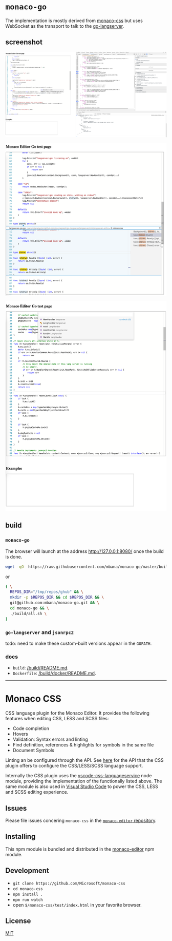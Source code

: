 # `monaco-go`

The implementation is mostly derived from [monaco-css](https://github.com/Microsoft/monaco-css) but uses WebSocket as the transport to talk to the [go-langserver](https://github.com/sourcegraph/go-langserver).

## screenshot

![monaco-go-lsp](/images/monaco-go-lsp.png)

![find-references.png](/images/find-references.png)

![document-symbol.png](/images/document-symbol.png)

## build

### `monaco-go`

The browser will launch at the address http://127.0.0.1:8080/ once the build is done.

```sh
wget -qO- https://raw.githubusercontent.com/mbana/monaco-go/master/build/get.sh | /bin/sh
```
or

```sh
( \
  REPOS_DIR="/tmp/repos/ghub" && \
  mkdir -p $REPOS_DIR && cd $REPOS_DIR && \
  git@github.com:mbana/monaco-go.git && \
  cd monaco-go && \
  ./build/all.sh \
)
```

### `go-langserver` and `jsonrpc2`

todo: need to make these custom-built versions appear in the `GOPATH`.

### docs

* `build`: [/build/README.md](/build/README.md).
* `Dockerfile`: [/build/docker/README.md](/build/docker/README.md).

---

# Monaco CSS

CSS language plugin for the Monaco Editor. It provides the following features when editing CSS, LESS and SCSS files:
* Code completion
* Hovers
* Validation: Syntax errors and linting
* Find definition, references & highlights for symbols in the same file
* Document Symbols

Linting an be configured through the API. See [here](https://github.com/Microsoft/monaco-css/blob/master/src/monaco.d.ts) for the API that the
CSS plugin offers to configure the CSS/LESS/SCSS language support.

Internally the CSS plugin uses the [vscode-css-languageservice](https://github.com/Microsoft/vscode-css-languageservice)
node module, providing the implementation of the functionally listed above. The same module is also used
in [Visual Studio Code](https://github.com/Microsoft/vscode) to power the CSS, LESS and SCSS editing experience.

## Issues

Please file issues concering `monaco-css` in the [`monaco-editor` repository](https://github.com/Microsoft/monaco-editor/issues).

## Installing

This npm module is bundled and distributed in the [monaco-editor](https://www.npmjs.com/package/monaco-editor) npm module.

## Development

* `git clone https://github.com/Microsoft/monaco-css`
* `cd monaco-css`
* `npm install .`
* `npm run watch`
* open `$/monaco-css/test/index.html` in your favorite browser.

## License
[MIT](https://github.com/Microsoft/monaco-css/blob/master/LICENSE.md)